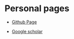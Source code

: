 # Personal pages

* [Github Page](http://raganato.github.io)

* [Google scholar](https://scholar.google.com/citations?user=aek0emAAAAAJ)

